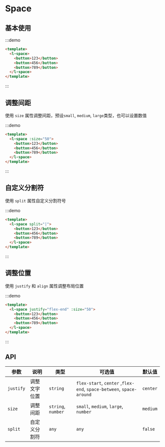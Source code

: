# Space

## 基本使用

:::demo

```html
<template>
  <l-space>
    <button>123</button>
    <button>456</button>
    <button>789</button>
  </l-space>
</template>
```

:::

## 调整间距

使用 `size` 属性调整间距，预设`small`, `medium`, `large`类型，也可以设置数值

:::demo

```html
<template>
  <l-space :size="50">
    <button>123</button>
    <button>456</button>
    <button>789</button>
  </l-space>
</template>
```

:::

## 自定义分割符

使用 `split` 属性自定义分割符号

:::demo

```html
<template>
  <l-space split="|">
    <button>123</button>
    <button>456</button>
    <button>789</button>
  </l-space>
</template>
```

:::

## 调整位置

使用 `justify` 和 `align` 属性调整布局位置

:::demo

```html
<template>
  <l-space justify="flex-end" :size="50">
    <button>123</button>
    <button>456</button>
    <button>789</button>
  </l-space>
</template>
```

:::

## API

| 参数      | 说明         | 类型               | 可选值                                                              | 默认值   |
| --------- | ------------ | ------------------ | ------------------------------------------------------------------- | -------- |
| `justify` | 调整文字位置 | `string`           | `flex-start`, `center` ,`flex-end`, `space-between`, `space-around` | `center` |
| `size`    | 调整间距     | `string`, `number` | `small`, `medium`, `large`, `number`                                | `medium` |
| `split`   | 自定义分割符 | `any`              | `any`                                                               | `false`  |
